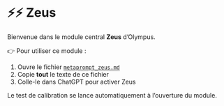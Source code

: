 # ⚡⚡ Zeus

Bienvenue dans le module central **Zeus** d’Olympus.

👉 Pour utiliser ce module :  
1. Ouvre le fichier [`metaprompt_zeus.md`](./metaprompt_zeus.md)  
2. Copie **tout** le texte de ce fichier  
3. Colle-le dans ChatGPT pour activer Zeus  

Le test de calibration se lance automatiquement à l’ouverture du module.
